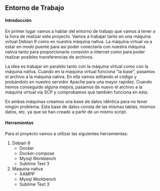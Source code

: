 ## Entorno de Trabajo

#### Introducción
En primer lugar vamos a hablar del entorno de trabajo que vamos a 
tener a la hora de realizar este proyecto. Vamos a trabajar tanto en 
una máquina virtual Debian 9 como en nuestra máquina nativa. 
La máquina virtual va a estar en modo puente 
para así poder conectarla con nuestra máquina nativa tanto para 
proporcionarle conexión a internet como para poder realizar posibles 
transferencias de archivos.

La idea es trabajar en paralelo tanto con la máquina virtual como con la máquina nativa. Cuando en la máquina virtual funciona "la base", pasamos el archivo a la máquina nativa. En ella vamos editando el código y probándolo en nuestro servidor Apache para una mayor rapidez. Cuando hemos conseguido alguna mejora, pasamos de nuevo el archivo a la máquina virtual vía SCP y comprobamos que también funciona en esta.

En ambas máquinas creamos una base de datos idéntica para no tener ningún problema. Esta base de datos consta de las mismas tablas, mismos datos, etc. ya que se han creado a partir de un mismo script. 

#### Herramientas
Para el proyecto vamos a utilizar las siguientes herramientas:
1. Debian 9
    - Docker
    - Docker-compose
    - Mysql Workbench
    - Sublime Text 3
2. Maquina nativa
    - XAMPP
    - Mysql Workbench
    - Sublime Text 3